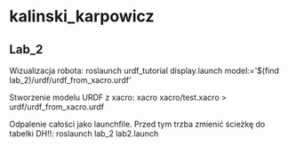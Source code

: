# kalinski_karpowicz

## Lab_2
Wizualizacja robota:
    roslaunch urdf_tutorial display.launch model:='$(find lab_2)/urdf/urdf_from_xacro.urdf'

Stworzenie modelu URDF z xacro:
     xacro xacro/test.xacro > urdf/urdf_from_xacro.urdf 


Odpalenie całości jako launchfile. Przed tym trzba zmienić ścieżkę do tabelki DH!!:
    roslaunch lab_2 lab2.launch
